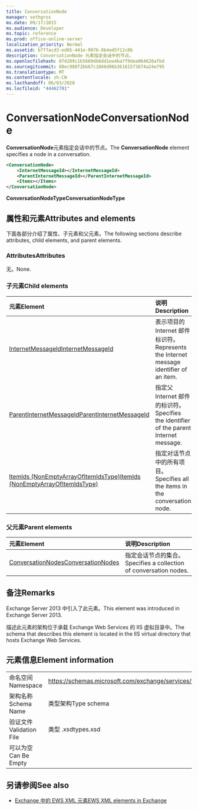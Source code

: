 ```yaml
---
title: ConversationNode
manager: sethgros
ms.date: 09/17/2015
ms.audience: Developer
ms.topic: reference
ms.prod: office-online-server
localization_priority: Normal
ms.assetid: b7f7acd3-ed65-441e-9976-8b4ed5f12c0b
description: ConversationNode 元素指定会话中的节点。
ms.openlocfilehash: 074209c1b5669db8dd1ea4ba7f9dea064628afbd
ms.sourcegitcommit: 88ec988f2bb67c1866d06b361615f3674a24e795
ms.translationtype: MT
ms.contentlocale: zh-CN
ms.lasthandoff: 06/03/2020
ms.locfileid: "44462701"
---
```

# <a name="conversationnode"></a><span data-ttu-id="d8dc1-103">ConversationNode</span><span class="sxs-lookup"><span data-stu-id="d8dc1-103">ConversationNode</span></span>

<span data-ttu-id="d8dc1-104">**ConversationNode**元素指定会话中的节点。</span><span class="sxs-lookup"><span data-stu-id="d8dc1-104">The **ConversationNode** element specifies a node in a conversation.</span></span> 
  
```XML
<ConversationNode>
    <InternetMessageId></InternetMessageId>
    <ParentInternetMessageId></ParentInternetMessageId>
    <Items></Items>
</ConversationNode>
```

 <span data-ttu-id="d8dc1-105">**ConversationNodeType**</span><span class="sxs-lookup"><span data-stu-id="d8dc1-105">**ConversationNodeType**</span></span>
## <a name="attributes-and-elements"></a><span data-ttu-id="d8dc1-106">属性和元素</span><span class="sxs-lookup"><span data-stu-id="d8dc1-106">Attributes and elements</span></span>

<span data-ttu-id="d8dc1-107">下面各部分介绍了属性、子元素和父元素。</span><span class="sxs-lookup"><span data-stu-id="d8dc1-107">The following sections describe attributes, child elements, and parent elements.</span></span>
  
### <a name="attributes"></a><span data-ttu-id="d8dc1-108">Attributes</span><span class="sxs-lookup"><span data-stu-id="d8dc1-108">Attributes</span></span>

<span data-ttu-id="d8dc1-109">无。</span><span class="sxs-lookup"><span data-stu-id="d8dc1-109">None.</span></span>
  
### <a name="child-elements"></a><span data-ttu-id="d8dc1-110">子元素</span><span class="sxs-lookup"><span data-stu-id="d8dc1-110">Child elements</span></span>

|<span data-ttu-id="d8dc1-111">**元素**</span><span class="sxs-lookup"><span data-stu-id="d8dc1-111">**Element**</span></span>|<span data-ttu-id="d8dc1-112">**说明**</span><span class="sxs-lookup"><span data-stu-id="d8dc1-112">**Description**</span></span>|
|:-----|:-----|
|[<span data-ttu-id="d8dc1-113">InternetMessageId</span><span class="sxs-lookup"><span data-stu-id="d8dc1-113">InternetMessageId</span></span>](internetmessageid.md) <br/> |<span data-ttu-id="d8dc1-114">表示项目的 Internet 邮件标识符。</span><span class="sxs-lookup"><span data-stu-id="d8dc1-114">Represents the Internet message identifier of an item.</span></span>  <br/> |
|[<span data-ttu-id="d8dc1-115">ParentInternetMessageId</span><span class="sxs-lookup"><span data-stu-id="d8dc1-115">ParentInternetMessageId</span></span>](parentinternetmessageid.md) <br/> |<span data-ttu-id="d8dc1-116">指定父 Internet 邮件的标识符。</span><span class="sxs-lookup"><span data-stu-id="d8dc1-116">Specifies the identifier of the parent Internet message.</span></span>  <br/> |
|[<span data-ttu-id="d8dc1-117">ItemIds (NonEmptyArrayOfItemIdsType)</span><span class="sxs-lookup"><span data-stu-id="d8dc1-117">ItemIds (NonEmptyArrayOfItemIdsType)</span></span>](itemids-nonemptyarrayofitemidstype.md) <br/> |<span data-ttu-id="d8dc1-118">指定对话节点中的所有项目。</span><span class="sxs-lookup"><span data-stu-id="d8dc1-118">Specifies all the items in the conversation node.</span></span>  <br/> |
   
### <a name="parent-elements"></a><span data-ttu-id="d8dc1-119">父元素</span><span class="sxs-lookup"><span data-stu-id="d8dc1-119">Parent elements</span></span>

|<span data-ttu-id="d8dc1-120">**元素**</span><span class="sxs-lookup"><span data-stu-id="d8dc1-120">**Element**</span></span>|<span data-ttu-id="d8dc1-121">**说明**</span><span class="sxs-lookup"><span data-stu-id="d8dc1-121">**Description**</span></span>|
|:-----|:-----|
|[<span data-ttu-id="d8dc1-122">ConversationNodes</span><span class="sxs-lookup"><span data-stu-id="d8dc1-122">ConversationNodes</span></span>](conversationnodes.md) <br/> |<span data-ttu-id="d8dc1-123">指定会话节点的集合。</span><span class="sxs-lookup"><span data-stu-id="d8dc1-123">Specifies a collection of conversation nodes.</span></span>  <br/> |
   
## <a name="remarks"></a><span data-ttu-id="d8dc1-124">备注</span><span class="sxs-lookup"><span data-stu-id="d8dc1-124">Remarks</span></span>

<span data-ttu-id="d8dc1-125">Exchange Server 2013 中引入了此元素。</span><span class="sxs-lookup"><span data-stu-id="d8dc1-125">This element was introduced in Exchange Server 2013.</span></span>
  
<span data-ttu-id="d8dc1-126">描述此元素的架构位于承载 Exchange Web Services 的 IIS 虚拟目录中。</span><span class="sxs-lookup"><span data-stu-id="d8dc1-126">The schema that describes this element is located in the IIS virtual directory that hosts Exchange Web Services.</span></span>
  
## <a name="element-information"></a><span data-ttu-id="d8dc1-127">元素信息</span><span class="sxs-lookup"><span data-stu-id="d8dc1-127">Element information</span></span>

|||
|:-----|:-----|
|<span data-ttu-id="d8dc1-128">命名空间</span><span class="sxs-lookup"><span data-stu-id="d8dc1-128">Namespace</span></span>  <br/> |https://schemas.microsoft.com/exchange/services/2006/types  <br/> |
|<span data-ttu-id="d8dc1-129">架构名称</span><span class="sxs-lookup"><span data-stu-id="d8dc1-129">Schema Name</span></span>  <br/> |<span data-ttu-id="d8dc1-130">类型架构</span><span class="sxs-lookup"><span data-stu-id="d8dc1-130">Type schema</span></span>  <br/> |
|<span data-ttu-id="d8dc1-131">验证文件</span><span class="sxs-lookup"><span data-stu-id="d8dc1-131">Validation File</span></span>  <br/> |<span data-ttu-id="d8dc1-132">类型 .xsd</span><span class="sxs-lookup"><span data-stu-id="d8dc1-132">types.xsd</span></span>  <br/> |
|<span data-ttu-id="d8dc1-133">可以为空</span><span class="sxs-lookup"><span data-stu-id="d8dc1-133">Can Be Empty</span></span>  <br/> ||
   
## <a name="see-also"></a><span data-ttu-id="d8dc1-134">另请参阅</span><span class="sxs-lookup"><span data-stu-id="d8dc1-134">See also</span></span>



- [<span data-ttu-id="d8dc1-135">Exchange 中的 EWS XML 元素</span><span class="sxs-lookup"><span data-stu-id="d8dc1-135">EWS XML elements in Exchange</span></span>](ews-xml-elements-in-exchange.md)

